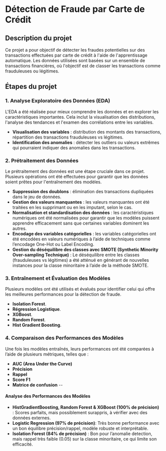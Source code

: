 # Détection de Fraude par Carte de Crédit

## Description du projet

Ce projet a pour objectif de détecter les fraudes potentielles sur des transactions effectuées par carte de crédit à l'aide de l'apprentissage automatique. Les données utilisées sont basées sur un ensemble de transactions financières, où l'objectif est de classer les transactions comme frauduleuses ou légitimes.

## Étapes du projet

### 1. **Analyse Exploratoire des Données (EDA)**

L'EDA a été réalisée pour mieux comprendre les données et en explorer les caractéristiques importantes. Cela inclut la visualisation des distributions, l'analyse des tendances et l'examen des corrélations entre les variables.

- **Visualisation des variables** : distribution des montants des transactions, répartition des transactions frauduleuses vs légitimes.
- **Identification des anomalies** : détecter les outliers ou valeurs extrêmes qui pourraient indiquer des anomalies dans les transactions.

### 2. **Prétraitement des Données**

Le prétraitement des données est une étape cruciale dans ce projet. Plusieurs opérations ont été effectuées pour garantir que les données soient prêtes pour l'entraînement des modèles.

- **Suppression des doublons** : élimination des transactions dupliquées dans le jeu de données.
- **Gestion des valeurs manquantes** : les valeurs manquantes ont été traitées en les supprimant ou en les imputant, selon le cas.
- **Normalisation et standardisation des données** : les caractéristiques numériques ont été normalisées pour garantir que les modèles puissent apprendre efficacement sans que certaines variables dominent les autres.
- **Encodage des variables catégorielles** : les variables catégorielles ont été encodées en valeurs numériques à l’aide de techniques comme l’encodage One-Hot ou Label Encoding.
- **Gestion du déséquilibre des classes avec SMOTE (Synthetic Minority Over-sampling Technique)** : Le déséquilibre entre les classes (frauduleuses vs légitimes) a été atténué en générant de nouvelles instances pour la classe minoritaire à l’aide de la méthode SMOTE.

### 3. **Entraînement et Évaluation des Modèles**

Plusieurs modèles ont été utilisés et évalués pour identifier celui qui offre les meilleures performances pour la détection de fraude.

- **Isolation Forest**.
- **Régression Logistique**.
- **XGBoost**.
- **Random Forest**.
- **Hist Gradient Boosting**.

### 4. **Comparaison des Performances des Modèles**

Une fois les modèles entraînés, leurs performances ont été comparées à l’aide de plusieurs métriques, telles que :

- **AUC (Area Under the Curve)**
- **Précision**
- **Rappel**
- **Score F1**
- **Matrice de confusion**
--
#### **Analyse des Performances des Modèles**
- **HistGradientBoosting, Random Forest & XGBoost (100% de précision)** : Scores parfaits, mais possiblement surappris, à vérifier avec des données externes.
- **Logistic Regression (97% de précision)**: Très bonne performance avec un bon équilibre précision/rappel, modèle robuste et interprétable.
- **Isolation Forest (84% de précision)** : Bon pour l’anomalie detection, mais rappel très faible (0.05) sur la classe minoritaire, ce qui limite son efficacité.



